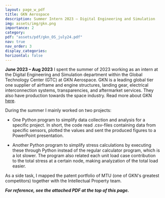 ```yaml
---
layout: page_w_pdf
title: GKN Aerospace 
description: Summer Intern 2023 – Digital Engineering and Simulation
img: assets/img/gkn.png
importance: 2
category:
pdf: "assets/pdf/gkn_OS_july24.pdf"
nav: true
nav_order: 3
display_categories:
horizontal: false
---
```

<!-- markdownlint-disable MD033 -->
**June 2023 – Aug 2023**
I spent the summer of 2023 working as an intern at the Digital Engineering and Simulation department within the Global Technology Center (GTC) at GKN Aerospace. GKN is a leading global tier one supplier of airframe and engine structures, landing gear, electrical interconnection systems, transparencies, and aftermarket services. They also have production towards the space industry. Read more about GKN [here](https://www.gknaerospace.com/about-us/).

During the summer I mainly worked on two projects:

- One Python program to simplify data collection and analysis for a specific project. In short, the code read .csv-files containing data from specific sensors, plotted the values and sent the produced figures to a PowerPoint presentation.

- Another Python program to simplify stress calculations by executing these through Python instead of the regular calculator program, which is a lot slower. The program also related each unit load case contribution to the total stress at a certain node, making analyzation of the total load easier.

As a side task, I mapped the patent portfolio of MTU (one of GKN's greatest competitors) together with the Intellectual Property team.

***For reference, see the attached PDF at the top of this page.***
